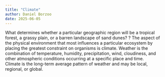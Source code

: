 ```yaml
---
title: "Climate"
author: Daniel Borzoo 
date: 2025-06-05
---
```


What determines whether a particular geographic region will be a tropical forest, a grassy plain, or a barren landscape of sand dunes? ? The aspect of the physical environment that most influences a particular ecosystem by placing the greatest constraint on organisms is climate. Weather is the combination of temperature, humidity, precipitation, wind, cloudiness, and other atmospheric conditions occurring at a specific place and time. Climate is the long-term average pattern of weather and may be local, regional, or global.
